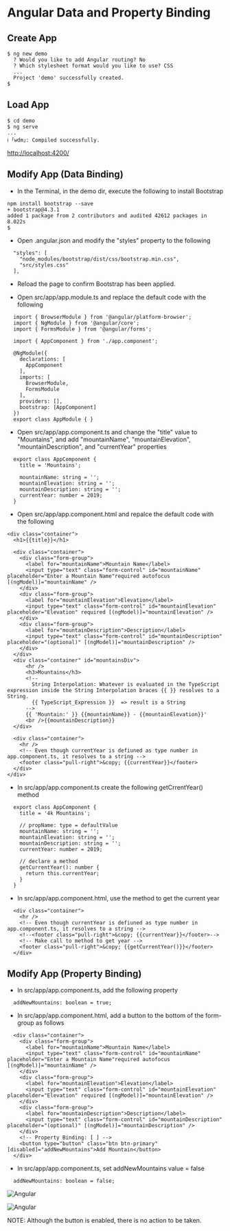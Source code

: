 # Angular Data and Property Binding

## Create App
```
$ ng new demo
  ? Would you like to add Angular routing? No
  ? Which stylesheet format would you like to use? CSS
  ...
  Project 'demo' successfully created.
$ 
```

## Load App
```
$ cd demo
$ ng serve
...
ℹ ｢wdm｣: Compiled successfully.
```

[http://localhost:4200/](http://localhost:4200/)


## Modify App (Data Binding)
+ In the Terminal, in the demo dir, execute the following to install Bootstrap
```
npm install bootstrap --save
+ bootstrap@4.3.1
added 1 package from 2 contributors and audited 42612 packages in 8.022s
$
```

+ Open .angular.json and modify the "styles" property to the following

```
  "styles": [
    "node_modules/bootstrap/dist/css/bootstrap.min.css",
    "src/styles.css"
  ],
```

+ Reload the page to confirm Bootstrap has been applied.

+ Open src/app/app.module.ts and replace the default code with the following
```
  import { BrowserModule } from '@angular/platform-browser';
  import { NgModule } from '@angular/core';
  import { FormsModule } from '@angular/forms';

  import { AppComponent } from './app.component';

  @NgModule({
    declarations: [
      AppComponent
    ],
    imports: [
      BrowserModule,
      FormsModule
    ],
    providers: [],
    bootstrap: [AppComponent]
  })
  export class AppModule { }
```

+ Open src/app/app.component.ts and change the "title" value to "Mountains", and add "mountainName", "mountainElevation", "mountainDescription", and "currentYear" properties

```
  export class AppComponent {
    title = 'Mountains';
    
    mountainName: string = '';
    mountainElevation: string = '';
    mountainDescription: string = '';
    currentYear: number = 2019;
  }
```

+ Open src/app/app.component.html and repalce the default code with the following

```
<div class="container">
  <h1>{{title}}</h1>
  
  <div class="container">
    <div class="form-group">
      <label for="mountainName">Mountain Name</label>
      <input type="text" class="form-control" id="mountainName" placeholder="Enter a Mountain Name"required autofocus [(ngModel)]="mountainName" />
    </div>
    <div class="form-group">
      <label for="mountainElevation">Elevation</label>
      <input type="text" class="form-control" id="mountainElevation" placeholder="Elevation" required [(ngModel)]="mountainElevation" />
    </div>
    <div class="form-group">
      <label for="mountainDescription">Description</label>
      <input type="text" class="form-control" id="mountainDescription" placeholder="(optional)" [(ngModel)]="mountainDescription" />
    </div>
  </div>
  <div class="container" id="mountainsDiv">
      <hr />
      <h3>Mountains</h3>
      <!--
        String Interpolation: Whatever is evaluated in the TypeScript expression inside the String Interpolation braces {{ }} resolves to a String.
        {{ TypeScript_Expression }}  => result is a String
      -->
      {{ 'Mountain:' }} {{mountainName}} - {{mountainElevation}}'
      <br />{{mountainDescription}}
  </div>
  
  <div class="container">
    <hr />
    <!-- Even though currentYear is defiuned as type number in app.component.ts, it resolves to a string -->
    <footer class="pull-right">&copy; {{currentYear}}</footer>
  </div>
</div>
```

+ In src/app/app.component.ts create the following getCrrentYear() method

```
  export class AppComponent {
    title = '4k Mountains';
      
    // propName: type = defaultValue
    mountainName: string = '';
    mountainElevation: string = '';
    mountainDescription: string = '';
    currentYear: number = 2019;
    
    // declare a method
    getCurrentYear(): number {
      return this.currentYear;
    }
  }
```

+ In src/app/app.component.html, use the method to get the current year
```
  <div class="container">
    <hr />
    <!-- Even though currentYear is defiuned as type number in app.component.ts, it resolves to a string -->
    <!--<footer class="pull-right">&copy; {{currentYear}}</footer>-->
    <!-- Make call to method to get year -->
    <footer class="pull-right">&copy; {{getCurrentYear()}}</footer>
  </div>
```

## Modify App (Property Binding)

+ In src/app/app.component.ts, add the following property

```
  addNewMountains: boolean = true;
```

+ In src/app/app.component.html, add a button to the bottom of the form-group as follows
```
  <div class="container">
    <div class="form-group">
      <label for="mountainName">Mountain Name</label>
      <input type="text" class="form-control" id="mountainName" placeholder="Enter a Mountain Name"required autofocus [(ngModel)]="mountainName" />
    </div>
    <div class="form-group">
      <label for="mountainElevation">Elevation</label>
      <input type="text" class="form-control" id="mountainElevation" placeholder="Elevation" required [(ngModel)]="mountainElevation" />
    </div>
    <div class="form-group">
      <label for="mountainDescription">Description</label>
      <input type="text" class="form-control" id="mountainDescription" placeholder="(optional)" [(ngModel)]="mountainDescription" />
    </div>
    <!-- Property Binding: [ ] -->
    <button type="button" class="btn btn-primary" [disabled]="addNewMountains">Add Mountain</button>
  </div>
```

+ In src/app/app.component.ts, set addNewMountains value = false

```
  addNewMountains: boolean = false;
```

![Angular](img/img_1.png?raw=true "Angular")


![Angular](img/img_2.png?raw=true "Angular")


NOTE: Although the button is enabled, there is no action to be taken.